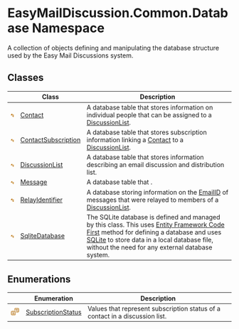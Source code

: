 EasyMailDiscussion.Common.Database Namespace
============================================
A collection of objects defining and manipulating the database structure used by the Easy Mail Discussions system.


Classes
-------

|                 | Class                    | Description                                                                                                                                                                                                                                           |
| --------------- | ------------------------ | ----------------------------------------------------------------------------------------------------------------------------------------------------------------------------------------------------------------------------------------------------- |
| ![Public class] | [Contact][1]             | A database table that stores information on individual people that can be assigned to a [DiscussionList][2].                                                                                                                                          |
| ![Public class] | [ContactSubscription][3] | A database table that stores subscription information linking a [Contact][4] to a [DiscussionList][5].                                                                                                                                                |
| ![Public class] | [DiscussionList][2]      | A database table that stores information describing an email discussion and distribution list.                                                                                                                                                        |
| ![Public class] | [Message][6]             | A database table that .                                                                                                                                                                                                                               |
| ![Public class] | [RelayIdentifier][7]     | A database storing information on the [EmailID][8] of messages that were relayed to members of a [DiscussionList][2].                                                                                                                                 |
| ![Public class] | [SqliteDatabase][9]      | The SQLite database is defined and managed by this class. This uses [Entity Framework Code First][10] method for defining a database and uses [SQLite][11] to store data in a local database file, without the need for any external database system. |


Enumerations
------------

|                       | Enumeration              | Description                                                                  |
| --------------------- | ------------------------ | ---------------------------------------------------------------------------- |
| ![Public enumeration] | [SubscriptionStatus][12] | Values that represent subscription status of a contact in a discussion list. |

[1]: Contact/README.md
[2]: DiscussionList/README.md
[3]: ContactSubscription/README.md
[4]: ContactSubscription/Contact.md
[5]: ContactSubscription/DiscussionList.md
[6]: Message/README.md
[7]: RelayIdentifier/README.md
[8]: Message/EmailID.md
[9]: SqliteDatabase/README.md
[10]: https://docs.microsoft.com/en-us/aspnet/mvc/overview/getting-started/getting-started-with-ef-using-mvc/creating-an-entity-framework-data-model-for-an-asp-net-mvc-application
[11]: https://sqlite.org/index.html
[12]: SubscriptionStatus/README.md
[Public class]: ../icons/pubclass.svg "Public class"
[Public enumeration]: ../icons/pubenumeration.svg "Public enumeration"